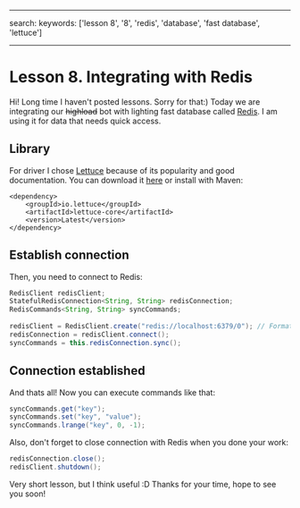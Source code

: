
---
search:
    keywords: ['lesson 8', '8', 'redis', 'database', 'fast database', 'lettuce']

---

# Lesson 8. Integrating with Redis

Hi! Long time I haven't posted lessons. Sorry for that:) Today we are integrating our ~~highload~~ bot with lighting fast database called [Redis](https://redis.io). I am using it for data that needs quick access.

## Library

For driver I chose [Lettuce](https://lettuce.io) because of its popularity and good documentation. You can download it [here](https://lettuce.io/core/release/download/) or install with Maven:

```maven
<dependency>
    <groupId>io.lettuce</groupId>
    <artifactId>lettuce-core</artifactId>
    <version>Latest</version>
</dependency>
```

## Establish connection

Then, you need to connect to Redis:

```java
RedisClient redisClient;
StatefulRedisConnection<String, String> redisConnection;
RedisCommands<String, String> syncCommands;
    
redisClient = RedisClient.create("redis://localhost:6379/0"); // Format: redis://ip:post/dbNumber
redisConnection = redisClient.connect();
syncCommands = this.redisConnection.sync();
```

## Connection established

And thats all! Now you can execute commands like that:

```java
syncCommands.get("key");
syncCommands.set("key", "value");
syncCommands.lrange("key", 0, -1);
```

Also, don't forget to close connection with Redis when you done your work:

```java
redisConnection.close();
redisClient.shutdown();
```

Very short lesson, but I think useful :D Thanks for your time, hope to see you soon!



